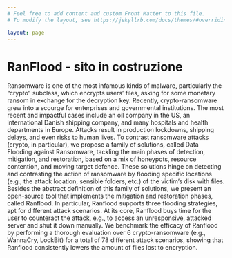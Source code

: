 ```yaml
---
# Feel free to add content and custom Front Matter to this file.
# To modify the layout, see https://jekyllrb.com/docs/themes/#overriding-theme-defaults

layout: page
---
```



# RanFlood - sito in costruzione

Ransomware is one of the most infamous kinds of malware, particularly the “crypto” subclass, which encrypts users’ files, asking for some monetary ransom in exchange for the decryption key. Recently, crypto-ransomware grew into a scourge for enterprises and governmental institutions. The most recent and impactful cases include an oil company in the US, an international Danish shipping company, and many hospitals and health departments in Europe. Attacks result in production lockdowns, shipping delays, and even risks to human lives. To contrast ransomware attacks (crypto, in particular), we propose a family of solutions, called Data Flooding against Ransomware, tackling the main phases of detection, mitigation, and restoration, based on a mix of honeypots, resource contention, and moving target defence. These solutions hinge on detecting and contrasting the action of ransomware by flooding specific locations (e.g., the attack location, sensible folders, etc.) of the victim’s disk with files. Besides the abstract definition of this family of solutions, we present an open-source tool that implements the mitigation and restoration phases, called Ranflood. In particular, Ranflood supports three flooding strategies, apt for different attack scenarios. At its core, Ranflood buys time for the user to counteract the attack, e.g., to access an unresponsive, attacked server and shut it down manually. We benchmark the efficacy of Ranflood by performing a thorough evaluation over 6 crypto-ransomware (e.g., WannaCry, LockBit) for a total of 78 different attack scenarios, showing that Ranflood consistently lowers the amount of files lost to encryption.